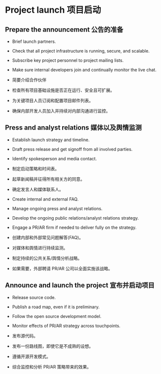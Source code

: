
Project launch
项目启动
==============

Prepare the announcement
公告的准备
------------------------

-   Brief launch partners.

-   Check that all project infrastructure is running, secure, and
    scalable.

-   Subscribe key project personnel to project mailing lists.

-   Make sure internal developers join and continually monitor the live
    chat.
    
-  简要介绍合作伙伴

-  检查所有项目基础设施是否正在运行、安全且可扩展。

-  为关键项目人员订阅和配置项目邮件列表。

-  确保内部开发人员加入并持续对内部沟通进行监控。


Press and analyst relations
媒体以及舆情监测
---------------------------

-   Establish launch strategy and timeline.

-   Draft press release and get signoff from all involved parties.

-   Identify spokesperson and media contact.

-   制定启动策略和时间表。
-   起草新闻稿并征得所有相关方的同意。
-   确定发言人和媒体联系人。


<!-- -->

-   Create internal and external FAQ.

-   Manage ongoing press and analyst relations.

-   Develop the ongoing public relations/analyst relations strategy.

-   Engage a PR/AR firm if needed to deliver fully on the strategy.

-  创建内部和外部常见问题解答(FAQ)。

-  对媒体和舆情进行持续监测。

-  制定持续的公共关系/舆情分析战略。

-  如果需要，外部聘请 PR/AR 公司以全面实施该战略。

Announce and launch the project
宣布并启动项目
-------------------------------

-   Release source code.

-   Publish a road map, even if it is preliminary.

-   Follow the open source development model.

-   Monitor effects of PR/AR strategy across touchpoints.

-   发布源代码。
-   发布一份路线图，即使它是不成熟的设想。
-   遵循开源开发模式。
-   综合监控和分析 PR/AR 策略带来的效果。


